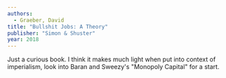 ```yaml
---
authors:
  - Graeber, David
title: "Bullshit Jobs: A Theory"
publisher: "Simon & Shuster"
year: 2018
---
```


Just a curious book. I think it makes much light when put into context
of imperialism, look into Baran and Sweezy's "Monopoly Capital" for a start.

